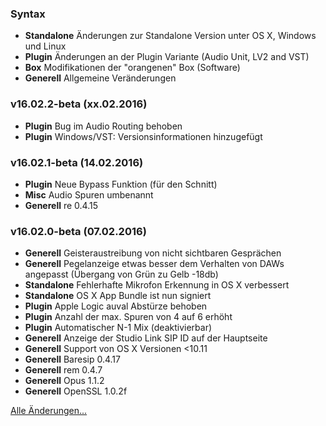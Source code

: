 ### Syntax

- **Standalone** Änderungen zur Standalone Version unter OS X, Windows und Linux
- **Plugin** Änderungen an der Plugin Variante (Audio Unit, LV2 and VST)
- **Box** Modifikationen der "orangenen" Box (Software)
- **Generell** Allgemeine Veränderungen


### v16.02.2-beta (xx.02.2016)

- **Plugin** Bug im Audio Routing behoben
- **Plugin** Windows/VST: Versionsinformationen hinzugefügt


### v16.02.1-beta (14.02.2016)

- **Plugin** Neue Bypass Funktion (für den Schnitt)
- **Misc** Audio Spuren umbenannt
- **Generell** re 0.4.15


### v16.02.0-beta (07.02.2016)

- **Generell** Geisteraustreibung von nicht sichtbaren Gesprächen
- **Generell** Pegelanzeige etwas besser dem Verhalten von DAWs angepasst (Übergang von Grün zu Gelb -18db)
- **Standalone** Fehlerhafte Mikrofon Erkennung in OS X verbessert
- **Standalone** OS X App Bundle ist nun signiert
- **Plugin** Apple Logic auval Abstürze behoben
- **Plugin** Anzahl der max. Spuren von 4 auf 6 erhöht
- **Plugin** Automatischer N-1 Mix (deaktivierbar)
- **Generell** Anzeige der Studio Link SIP ID auf der Hauptseite
- **Generell** Support von OS X Versionen <10.11
- **Generell** Baresip 0.4.17
- **Generell** rem 0.4.7
- **Generell** Opus 1.1.2
- **Generell** OpenSSL 1.0.2f


[Alle Änderungen...](https://github.com/Studio-Link-v2/backend/blob/master/CHANGELOG-ARCHIVE.md)
